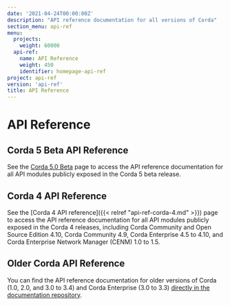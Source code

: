 ```yaml
---
date: '2021-04-24T00:00:00Z'
description: "API reference documentation for all versions of Corda"
section_menu: api-ref
menu:
  projects:
    weight: 60000
  api-ref:
    name: API Reference
    weight: 450
    identifier: homepage-api-ref
project: api-ref
version: 'api-ref'
title: API Reference
---
```



# API Reference

## Corda 5 Beta API Reference

See the [Corda 5.0 Beta](../../en/api-ref/corda/5.0/index.html) page to access the API reference documentation for all API modules publicly exposed in the Corda 5 beta release.

## Corda 4 API Reference

See the [Corda 4 API reference]({{< relref "api-ref-corda-4.md" >}}) page to access the API reference documentation for all API modules publicly exposed in the Corda 4 releases, including Corda Community and Open Source Edition 4.10, Corda Community 4.9, Corda Enterprise 4.5 to 4.10, and Corda Enterprise Network Manager (CENM) 1.0 to 1.5.

## Older Corda API Reference

You can find the API reference documentation for older versions of Corda (1.0, 2.0, and 3.0 to 3.4) and Corda Enterprise (3.0 to 3.3) [directly in the documentation repository](https://github.com/corda/corda-docs-portal/tree/main/content/en/archived-docs/).
